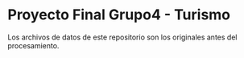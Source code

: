 # Proyecto Final Grupo4 - Turismo

Los archivos de datos de este repositorio son los originales antes del procesamiento.
